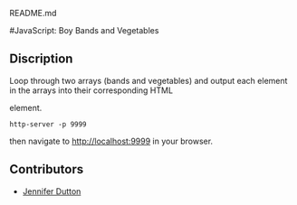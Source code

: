 README.md

#JavaScript: Boy Bands and Vegetables

## Discription
Loop through two arrays (bands and vegetables) and output each element in the arrays into their corresponding HTML <div> element. 


```
http-server -p 9999

```
then navigate to [http://localhost:9999](http://localhost:9999) in your browser.

## Contributors
- [Jennifer Dutton](https://github.com/jduttondesign)